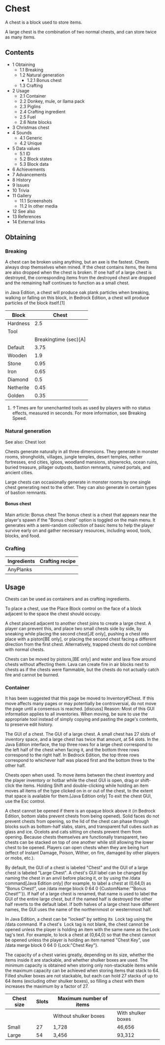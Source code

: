 # Chest
A chest is a block used to store items.

A large chest is the combination of two normal chests, and can store twice as many items.

## Contents
- 1 Obtaining
	- 1.1 Breaking
	- 1.2 Natural generation
		- 1.2.1 Bonus chest
	- 1.3 Crafting
- 2 Usage
	- 2.1 Container
	- 2.2 Donkey, mule, or llama pack
	- 2.3 Piglins
	- 2.4 Crafting ingredient
	- 2.5 Fuel
	- 2.6 Note blocks
- 3 Christmas chest
- 4 Sounds
	- 4.1 Generic
	- 4.2 Unique
- 5 Data values
	- 5.1 ID
	- 5.2 Block states
	- 5.3 Block data
- 6 Achievements
- 7 Advancements
- 8 History
- 9 Issues
- 10 Trivia
- 11 Gallery
	- 11.1 Screenshots
	- 11.2 In other media
- 12 See also
- 13 References
- 14 External links

## Obtaining
### Breaking
A chest can be broken using anything, but an axe is the fastest. Chests always drop themselves when mined. If the chest contains items, the items are also dropped when the chest is broken. If one half of a large chest is destroyed, the corresponding items from the destroyed chest are dropped and the remaining half continues to function as a small chest.

in Java Edition, a chest will produce oak plank particles when breaking, walking or falling on this block, in Bedrock Edition,  a chest will produce particles of the block itself.[1]

| Block     | Chest                 |
|-----------|-----------------------|
| Hardness  | 2.5                   |
| Tool      |                       |
|           | Breakingtime (sec)[A] |
| Default   | 3.75                  |
| Wooden    | 1.9                   |
| Stone     | 0.95                  |
| Iron      | 0.65                  |
| Diamond   | 0.5                   |
| Netherite | 0.45                  |
| Golden    | 0.35                  |

1. ↑Times are for unenchanted tools as used by players with no status effects, measured in seconds. For more information, see Breaking Speed.

### Natural generation
See also: Chest loot

Chests generate naturally in all three dimensions. They generate in monster rooms, strongholds, villages, jungle temples, desert temples, nether fortresses, end cities, igloos, woodland mansions, shipwrecks, ocean ruins, buried treasure, pillager outposts, bastion remnants, ruined portals, and ancient cities.

Large chests can occasionally generate in monster rooms by one single chest generating next to the other. They can also generate in certain types of bastion remnants.

#### Bonus chest
Main article: Bonus chest
The bonus chest is a chest that appears near the player's spawn if the "Bonus chest" option is toggled on the main menu. It generates with a semi-random collection of basic items to help the player survive early on and gather necessary resources, including wood, tools, blocks, and food.


### Crafting
| Ingredients | Crafting recipe |
|-------------|-----------------|
| AnyPlanks   |                 |

## Usage
Chests can be used as containers and as crafting ingredients.

To place a chest, use the Place Block control on the face of a block adjacent to the space the chest should occupy.

A chest placed adjacent to another chest joins to create a large chest. A player can prevent this, and place two small chests side by side, by sneaking while placing the second chest‌[JE  only], pushing a chest into place with a piston‌[BE  only], or placing the second chest facing a different direction from the first chest. Alternatively, trapped chests do not combine with normal chests.

Chests can be moved by pistons,‌[BE  only] and water and lava flow around chests without affecting them. Lava can create fire in air blocks next to chests as if the chests were flammable, but the chests do not actually catch fire and cannot be burned.

### Container

  

It has been suggested that this page be moved to Inventory#Chest. If this move affects many pages or may potentially be controversial, do not move the page until a consensus is reached. [discuss]
Reason: Most of this GUI information applies to all inventories.
When moving, be sure to use the appropriate tool instead of simply copying and pasting the page's contents, to preserve edit history.


The GUI of a chest.
The GUI of a large chest.
A small chest has 27 slots of inventory space, and a large chest has twice that amount, at 54 slots. In the Java Edition interface, the top three rows for a large chest correspond to the left half of the chest when facing it, and the bottom three rows correspond to the right half. In Bedrock Edition, the top three rows correspond to whichever half was placed first and the bottom three to the other half.

Chests open when used. To move items between the chest inventory and the player inventory or hotbar while the chest GUI is open, drag or shift-click the items. Holding Shift and double-clicking while holding an item moves all items of the type clicked on in or out of the chest, to the extent that space is available for them.‌[Java Edition  only] To exit the chest GUI, use the Esc control.

A chest cannot be opened if there is an opaque block above it (in Bedrock Edition, bottom slabs prevent chests from being opened). Solid faces do not prevent chests from opening, so the lid of the chest can phase through blocks such as bottom-half slabs, stairs, and transparent full cubes such as glass and ice. Ocelots and cats sitting on chests prevent them from opening. Because chests themselves are functionally transparent, two chests can be stacked on top of one another while still allowing the lower chest to be opened. Players can open chests when they are being hurt (effect of Instant Damage, Poison, Wither, on fire, damaged by other players or mobs, etc.).

By default, the GUI of a chest is labeled "Chest" and the GUI of a large chest is labeled "Large Chest". A chest's GUI label can be changed by naming the chest in an anvil before placing it, or by using the /data command‌[Java Edition  only] (for example, to label a chest at (0,64,0) as "Bonus Chest!", use /data merge block 0 64 0 {CustomName:'"Bonus Chest!"'}). If half of a large chest is renamed, that name is used to label the GUI of the entire large chest, but if the named half is destroyed the other half reverts to the default label. If both halves of a large chest have different names, the GUI uses the name of the northernmost or westernmost half.

In Java Edition, a chest can be "locked" by setting its  Lock tag using the /data command. If a chest's  Lock tag is not blank, the chest cannot be opened unless the player is holding an item with the same name as the Lock tag's text. For example, to lock a chest at (0,64,0) so that the chest cannot be opened unless the player is holding an item named "Chest Key", use /data merge block 0 64 0 {Lock:"Chest Key"}.

The capacity of a chest varies greatly, depending on its size, whether the items inside it are stackable, and whether shulker boxes are used. The minimum capacity is obtained when storing only non-stackable items while the maximum capacity can be achieved when storing items that stack to 64. Filled shulker boxes are not stackable, but each can hold 27 stacks of up to 64 items (excluding other shulker boxes), so filling a chest with them increases the maximum by a factor of 27.

| Chest size | Slots | Maximum number of items |                    |
|------------|-------|-------------------------|--------------------|
|            |       | Without shulker boxes   | With shulker boxes |
| Small      | 27    | 1,728                   | 46,656             |
| Large      | 54    | 3,456                   | 93,312             |

